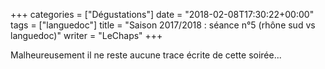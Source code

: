 +++
categories = ["Dégustations"]
date = "2018-02-08T17:30:22+00:00"
tags = ["languedoc"] 
title = "Saison 2017/2018 : séance n°5 (rhône sud vs languedoc)"
writer = "LeChaps"
+++

Malheureusement il ne reste aucune trace écrite de cette soirée...
